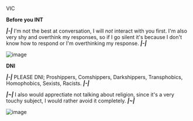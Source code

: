 VIC

****Before you INT****

***|-|*** I'm not the best at conversation, I will *not* interact with you first. I'm also very shy and overthink my responses, so if I go silent it's because I don't know how to respond or I'm overthinking my response. ***|-|***

![image](https://github.com/user-attachments/assets/04f8bb57-e7c1-4f18-9990-126821c33f5e)

****DNI****

***|-|*** PLEASE DNI; Proshippers, Comshippers, Darkshippers, Transphobics, Homophobics, Sexists, Racists. ***|-|***

***|~|*** I also would apprectiate not talking about religion, since it's a very touchy subject, I would rather avoid it completely. ***|~|***

![image](https://github.com/user-attachments/assets/b25f170b-db0f-40c0-8f2f-d40b2fbc943a)

<!---
ptvvic/ptvvic is a ✨ special ✨ repository because its `README.md` (this file) appears on your GitHub profile.
You can click the Preview link to take a look at your changes.
--->
